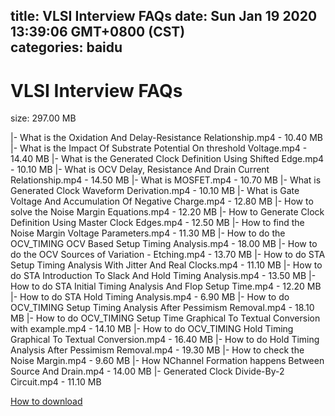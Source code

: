 
title: VLSI Interview FAQs
date: Sun Jan 19 2020 13:39:06 GMT+0800 (CST)    
categories: baidu
---

# VLSI Interview FAQs
size: 297.00 MB
 
 
|- What is the Oxidation And Delay-Resistance Relationship.mp4 - 10.40 MB
|- What is the Impact Of Substrate Potential On threshold Voltage.mp4 - 14.40 MB
|- What is the Generated Clock Definition Using Shifted Edge.mp4 - 10.10 MB
|- What is OCV Delay, Resistance And Drain Current Relationship.mp4 - 14.50 MB
|- What is MOSFET.mp4 - 10.70 MB
|- What is Generated Clock Waveform Derivation.mp4 - 10.10 MB
|- What is Gate Voltage And Accumulation Of Negative Charge.mp4 - 12.80 MB
|- How to solve the Noise Margin Equations.mp4 - 12.20 MB
|- How to Generate Clock Definition Using Master Clock Edges.mp4 - 12.50 MB
|- How to find the Noise Margin Voltage Parameters.mp4 - 11.30 MB
|- How to do the OCV_TIMING OCV Based Setup Timing Analysis.mp4 - 18.00 MB
|- How to do the OCV Sources of Variation - Etching.mp4 - 13.70 MB
|- How to do STA Setup Timing Analysis With Jitter And Real Clocks.mp4 - 11.10 MB
|- How to do STA Introduction To Slack And Hold Timing Analysis.mp4 - 13.50 MB
|- How to do STA Initial Timing Analysis And Flop Setup Time.mp4 - 12.20 MB
|- How to do STA Hold Timing Analysis.mp4 - 6.90 MB
|- How to do OCV_TIMING Setup Timing Analysis After Pessimism Removal.mp4 - 18.10 MB
|- How to do OCV_TIMING Setup Time Graphical To Textual Conversion with example.mp4 - 14.10 MB
|- How to do OCV_TIMING Hold Timing Graphical To Textual Conversion.mp4 - 16.40 MB
|- How to do Hold Timing Analysis After Pessimism Removal.mp4 - 19.30 MB
|- How to check the Noise Margin.mp4 - 9.60 MB
|- How NChannel Formation happens Between Source And Drain.mp4 - 14.00 MB
|- Generated Clock Divide-By-2 Circuit.mp4 - 11.10 MB

[How to download](https://bpcam.bemobtrk.com/go/2ceec3aa-1ca2-46d6-b9ff-aaa5c184517c?jno=815)